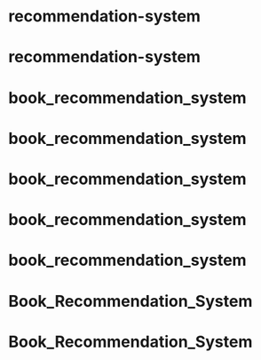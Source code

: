 # recommendation-system
# recommendation-system
# book_recommendation_system
# book_recommendation_system
# book_recommendation_system
# book_recommendation_system
# book_recommendation_system
# Book_Recommendation_System
# Book_Recommendation_System
